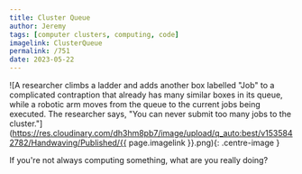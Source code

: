 ```yaml
---
title: Cluster Queue
author: Jeremy
tags: [computer clusters, computing, code]
imagelink: ClusterQueue
permalink: /751
date: 2023-05-22
---
```


![A researcher climbs a ladder and adds another box labelled "Job" to a complicated contraption that already has many similar boxes in its queue, while a robotic arm moves from the queue to the current jobs being executed. The researcher says, "You can never submit too many jobs to the cluster."](https://res.cloudinary.com/dh3hm8pb7/image/upload/q_auto:best/v1535842782/Handwaving/Published/{{ page.imagelink }}.png){: .centre-image }

If you're not always computing something, what are you really doing?
